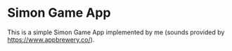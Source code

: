# Simon Game App 

This is a simple Simon Game App implemented by me (sounds provided by https://www.appbrewery.co/).